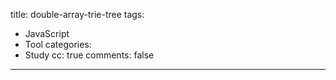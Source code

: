 title: double-array-trie-tree
tags:
  - JavaScript
  - Tool
categories:
  - Study
cc: true
comments: false
---
